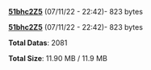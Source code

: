 [**51bhc2Z5**](/data/51bhc2Z5.txt) (07/11/22 - 22:42)- 823 bytes

[**51bhc2Z5**](/data/51bhc2Z5.txt) (07/11/22 - 22:42)- 823 bytes

**Total Datas**: 2081

**Total Size**: 11.90 MB / 11.9 MB